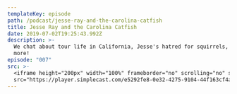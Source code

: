 ```yaml
---
templateKey: episode
path: /podcast/jesse-ray-and-the-carolina-catfish
title: Jesse Ray and the Carolina Catfish
date: 2019-07-02T19:25:43.992Z
description: >-
  We chat about tour life in California, Jesse's hatred for squirrels, and a lot
  more!
episode: "007"
src: >-
  <iframe height="200px" width="100%" frameborder="no" scrolling="no" seamless
  src="https://player.simplecast.com/e5292fe8-0e32-4275-9104-44f163cf4a19?dark=false"></iframe>
---
```

